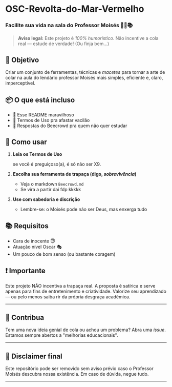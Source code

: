 # OSC-Revolta-do-Mar-Vermelho

### Facilite sua vida na sala do Professor Moisés 🕵️‍♂️📚

> **Aviso legal:** Este projeto é *100% humorístico*. Não incentive a cola real — estude de verdade! (Ou finja bem...)

## 🎯 Objetivo

Criar um conjunto de ferramentas, técnicas e *macetes* para tornar a arte de colar na aula do lendário professor Moisés mais simples, eficiente e, claro, imperceptível.

## 📦 O que está incluso

* 📄 Esse README maravilhoso
* 🤫 Termos de Uso pra afastar vacilão
* 🧠 Respostas do Beecrowd pra quem não quer estudar


## 🚀 Como usar

1. **Leia os Termos de Uso**

   se você é preguiçoso(a), é só não ser X9.

2. **Escolha sua ferramenta de trapaça (digo, *sobrevivência*)**

   * Veja o markdown `Beecrowd.md`
   * Se vira a partir daí fdp kkkkk

3. **Use com sabedoria e discrição**

   * Lembre-se: o Moisés pode não ser Deus, mas enxerga tudo

## 📚 Requisitos

* Cara de inocente 😇
* Atuação nível Oscar 🎭
* Um pouco de bom senso (ou bastante coragem)

## ❗ Importante

Este projeto NÃO incentiva a trapaça real. A proposta é satírica e serve apenas para fins de entretenimento e criatividade. Valorize seu aprendizado — ou pelo menos saiba rir da própria desgraça acadêmica.

---

## 🤝 Contribua

Tem uma nova ideia genial de cola ou achou um problema? Abra uma *issue*. Estamos sempre abertos a "melhorias educacionais".

---

## 🧼 Disclaimer final

Este repositório pode ser removido sem aviso prévio caso o Professor Moisés descubra nossa existência. Em caso de dúvida, negue tudo.

---
